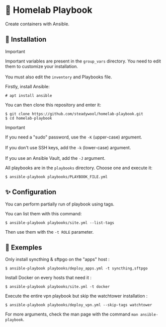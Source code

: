# 🐋 Homelab Playbook

Create containers with Ansible.

## 🚀 Installation

> [!IMPORTANT]
> Important variables are present in the `group_vars` directory. You need to edit them to customize your installation. </br></br>
> You must also edit the `inventory` and Playbooks file.

Firstly, install Ansible:
```
# apt install ansible
```

You can then clone this repository and enter it:
```
$ git clone https://github.com/steadywool/homelab-playbook.git
$ cd homelab-playbook
```

> [!IMPORTANT]
> If you need a "sudo" password, use the `-K` (upper-case) argument. </br></br>
> If you don't use SSH keys, add the `-k` (lower-case) argument. </br></br>
> If you use an Ansible Vault, add the `-J` argument.

All playbooks are in the `playbooks` directory. Choose one and execute it:
```
$ ansible-playbook playbooks/PLAYBOOK_FILE.yml
```

## ✨ Configuration

You can perform partially run of playbook using tags.

You can list them with this command:
```
$ ansible-playbook playbooks/site.yml --list-tags
```

Then use them with the `-t ROLE` parameter.

## 📕 Exemples

Only install syncthing & sftpgo on the "apps" host :
```
$ ansible-playbook playbooks/deploy_apps.yml -t syncthing,sftpgo
```

Install Docker on every hosts that need it :
```
$ ansible-playbook playbooks/site.yml -t docker
```

Execute the entire vpn playbook but skip the watchtower installation :
```
$ ansible-playbook playbooks/deploy_vpn.yml --skip-tags watchtower
```

For more arguments, check the man page with the command `man ansible-playbook`.